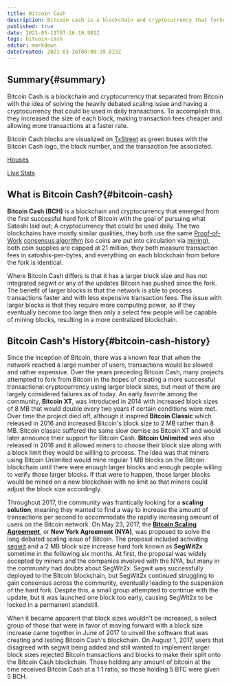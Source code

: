 ```yaml
---
title: Bitcoin Cash
description: Bitcoin cash is a blockchain and cryptocurrency that forked from Bitcoin.
published: true
date: 2021-05-11T07:16:19.981Z
tags: bitcoin-cash
editor: markdown
dateCreated: 2021-03-16T00:00:39.823Z
---
```


## Summary{#summary}

Bitcoin Cash is a blockchain and cryptocurrency that separated from Bitcoin with the idea of solving the heavily debated scaling issue and having a cryptocurrency that could be used in daily transactions. To accomplish this, they increased the size of each block, making transaction fees cheaper and allowing more transactions at a faster rate.

Bitcoin Cash blocks are visualized on [TxStreet](https://www.txstreet.com) as green buses with the Bitcoin Cash logo, the block number, and the transaction fee associated.

[Houses](/en/bitcoincash/houses)

[Live Stats](/en/bitcoincash/live-stats)

## What is Bitcoin Cash?{#bitcoin-cash}

**Bitcoin Cash (BCH)** is a blockchain and cryptocurrency that emerged from the first successful hard fork of Bitcoin with the goal of pursuing what Satoshi laid out; A cryptocurrency that could be used daily. The two blockchains have mostly similar qualities, they both use the same [Proof-of-Work](/en/blockchain/consensus-algorithms) [consensus algorithm](/en/blockchain/consensus-algorithms) (so coins are put into circulation via [mining](/en/blockchain/mining)), both coin supplies are capped at 21 million, they both measure transaction fees in satoshis-per-bytes, and everything on each blockchain from before the fork is identical.

Where Bitcoin Cash differs is that it has a larger block size and has not integrated segwit or any of the updates Bitcoin has pushed since the fork. The benefit of larger blocks is that the network is able to process transactions faster and with less expensive transaction fees. The issue with larger blocks is that they require more computing power, so if they eventually become too large then only a select few people will be capable of mining blocks, resulting in a more centralized blockchain.

## Bitcoin Cash's History{#bitcoin-cash-history}

Since the inception of Bitcoin, there was a known fear that when the network reached a large number of users, transactions would be slowed and rather expensive. Over the years preceding Bitcoin Cash, many projects attempted to fork from Bitcoin in the hopes of creating a more successful transactional cryptocurrency using larger block sizes, but most of them are largely considered failures as of today. An early favorite among the community, **Bitcoin XT**, was introduced in 2014 with increased block sizes of 8 MB that would double every two years if certain conditions were met. Over time the project died off, although it inspired **Bitcoin Classic** which released in 2016 and increased Bitcoin's block size to 2 MB rather than 8 MB. Bitcoin classic suffered the same slow demise as Bitcoin XT and would later announce their support for Bitcoin Cash. **Bitcoin Unlimited** was also released in 2016 and it allowed miners to choose their block size along with a block limit they would be willing to process. The idea was that miners using Bitcoin Unlimited would mine regular 1 MB blocks on the Bitcoin blockchain until there were enough larger blocks and enough people willing to verify those larger blocks. If that were to happen, those larger blocks would be mined on a new blockchain with no limit so that miners could adjust the block size accordingly.

Throughout 2017, the community was frantically looking for a **scaling solution**, meaning they wanted to find a way to increase the amount of transactions per second to accommodate the rapidly increasing amount of users on the Bitcoin network. On May 23, 2017, the [**Bitcoin Scaling Agreement**](https://dcgco.medium.com/bitcoin-scaling-agreement-at-consensus-2017-133521fe9a77), or **New York Agreement (NYA)**, was proposed to solve the long debated scaling issue of Bitcoin. The proposal included activating [segwit](/en/bitcoin/segwit) and a 2 MB block size increase hard fork known as **SegWit2x** sometime in the following six months. At first, the proposal was widely accepted by miners and the companies involved with the NYA, but many in the community had doubts about SegWit2x. Segwit was successfully deployed to the Bitcoin blockchain, but SegWit2x continued struggling to gain consensus across the community, eventually leading to the suspension of the hard fork. Despite this, a small group attempted to continue with the update, but it was launched one block too early, causing SegWit2x to be locked in a permanent standstill.

When it became apparent that block sizes wouldn't be increased, a select group of those that were in favor of moving forward with a block size increase came together in June of 2017 to unveil the software that was creating and testing Bitcoin Cash's blockchain. On August 1, 2017, users that disagreed with segwit being added and still wanted to implement larger block sizes rejected Bitcoin transactions and blocks to make their split onto the Bitcoin Cash blockchain. Those holding any amount of bitcoin at the time received Bitcoin Cash at a 1:1 ratio, so those holding 5 BTC were given 5 BCH.
